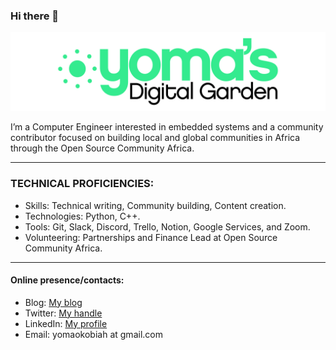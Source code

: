 ### Hi there 👋

![yoma](https://github.com/Yomdroid/Yomdroid/raw/master/yomsocial.png)


I’m a Computer Engineer interested in embedded systems and a community contributor focused on building local and global communities in Africa through the Open Source Community Africa.

---
### TECHNICAL PROFICIENCIES:
- Skills: Technical writing, Community building, Content creation.
- Technologies: Python, C++.
- Tools: Git, Slack, Discord, Trello, Notion, Google Services, and Zoom.
- Volunteering: Partnerships and Finance Lead at Open Source Community Africa.


---

#### Online presence/contacts:
- Blog: [My blog](https://yomaokobiah.com)
- Twitter: [My handle](https://twitter.com/yomaokobiah)
- LinkedIn: [My profile](https://www.linkedin.com/in/ogheneyoma-okobiah/)
- Email: yomaokobiah at gmail.com


<!--
**Yomdroid/Yomdroid** is a ✨ _special_ ✨ repository because its `README.md` (this file) appears on your GitHub profile.

Here are some ideas to get you started:

- 🔭 I’m currently working on ...
- 🌱 I’m currently learning ...
- 👯 I’m looking to collaborate on ...
- 🤔 I’m looking for help with ...
- 💬 Ask me about ...
- 📫 How to reach me: ...
- 😄 Pronouns: ...
- ⚡ Fun fact: ...
-->
